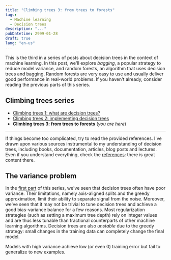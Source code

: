 ```yaml
---
title: "Climbing trees 3: from trees to forests"
tags:
  - Machine learning
  - Decision trees
description: "..."
pubDatetime: 2999-01-28
draft: true
lang: "en-us"
---
```


This is the third in a series of posts about decision trees in the context of machine learning.
In this post, we'll explore _bagging_, a popular strategy to reduce model variance, and random forests, an algorithm that uses decision trees and bagging.
Random forests are very easy to use and usually deliver good performance in real-world problems.
If you haven't already, consider reading the previous parts of this series.

## Climbing trees series

- [Climbing trees 1: what are decision trees?](/posts/climbing-trees-1)
- [Climbing trees 2: implementing decision trees](/posts/climbing-trees-2)
- **Climbing trees 3: from trees to forests** (_you are here_)

---

If things become too complicated, try to read the provided references.
I've drawn upon various sources instrumental to my understanding of decision trees, including books, documentation, articles, blog posts and lectures.
Even if you understand everything, check the [references](#references): there is great content there.

## The variance problem

In the [first part](/posts/climbing-trees-1) of this series, we've seen that decision trees often have poor variance.
Their limitations, namely axis-aligned splits and the greedy approximation, limit their ability to separate signal from the noise.
Moreover, we've seen that it may not be trivial to tune decision trees and achieve a good bias-variance balance for a few reasons.
Most regularization strategies (such as setting a maximum tree depth) rely on integer values and are thus less tunable than fractional counterparts of other machine learning algorithms.
Decision trees are also _unstable_ due to the greedy strategy: small changes in the training data can completely change the final model.

Models with high variance achieve low (or even 0) training error but fail to generalize to new examples.
